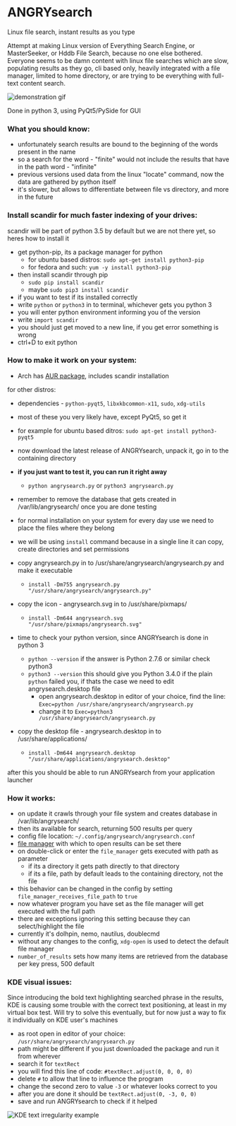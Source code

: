# ANGRYsearch
Linux file search, instant results as you type

Attempt at making Linux version of Everything Search Engine, or MasterSeeker, or Hddb File Search, because no one else bothered.
Everyone seems to be damn content with linux file searches which are slow, populating results as they go, cli based only, heavily integrated with a file manager, limited to home directory, or are trying to be everything with full-text content search.

![demonstration gif](http://i.imgur.com/nQO5yVM.gif)

Done in python 3, using PyQt5/PySide for GUI

### What you should know:

* unfortunately search results are bound to the beginning of the words present in the name
* so a search for the word - "finite" would not include the results that have in the path word - "infinite"
* previous versions used data from the linux "locate" command, now the data are gathered by python itself
* it's slower, but allows to differentiate between file vs directory, and more in the future

### Install scandir for much faster indexing of your drives:

scandir will be part of python 3.5 by default but we are not there yet, so heres how to install it

* get python-pip, its a package manager for python
  * for ubuntu based distros: `sudo apt-get install python3-pip`
  * for fedora and such: `yum -y install python3-pip`
* then install scandir through pip
  * `sudo pip install scandir`
  * maybe `sudo pip3 install scandir`
* if you want to test if its installed correctly
* write `python` or `python3` in to terminal, whichever gets you python 3
* you will enter python environment informing you of the version
* write `import scandir`
* you should just get moved to a new line, if you get error something is wrong
* ctrl+D to exit python

### How to make it work on your system:

* Arch has [AUR package](https://aur.archlinux.org/packages/angrysearch/), includes scandir installation

for other distros:

* dependencies - `python-pyqt5`, `libxkbcommon-x11`, `sudo`, `xdg-utils`
* most of these you very likely have, except PyQt5, so get it
* for example for ubuntu based ditros: `sudo apt-get install python3-pyqt5`


* now download the latest release of ANGRYsearch, unpack it, go in to the containing directory
* **if you just want to test it, you can run it right away**
  * `python angrysearch.py` or `python3 angrysearch.py`
* remember to remove the database that gets created in /var/lib/angrysearch/ once you are done testing

* for normal installation on your system for every day use we need to place the files where they belong
* we will be using `install` command because in a single line it can copy, create directories and set permissions
* copy angrysearch.py in to /usr/share/angrysearch/angrysearch.py and make it executable
  * `install -Dm755 angrysearch.py "/usr/share/angrysearch/angrysearch.py"`
* copy the icon - angrysearch.svg in to /usr/share/pixmaps/
  * `install -Dm644 angrysearch.svg "/usr/share/pixmaps/angrysearch.svg"`
* time to check your python version, since ANGRYsearch is done in python 3
  * `python --version` if the answer is Python 2.7.6 or similar check python3
  * `python3 --version` this should give you Python 3.4.0 if the plain `python` failed you, if thats the case we need to edit angrysearch.desktop file
    * open angrysearch.desktop in editor of your choice, find the line: `Exec=python /usr/share/angrysearch/angrysearch.py`
    * change it to `Exec=python3 /usr/share/angrysearch/angrysearch.py`
* copy the desktop file - angrysearch.desktop in to /usr/share/applications/
  * `install -Dm644 angrysearch.desktop "/usr/share/applications/angrysearch.desktop"`


after this you should be able to run ANGRYsearch from your application launcher

### How it works:

* on update it crawls through your file system and creates database in /var/lib/angrysearch/
* then its available for search, returning 500 results per query
* config file location: `~/.config/angrysearch/angrysearch.conf`
* [file manager](http://i.imgur.com/KDjbqOW.png) with which to open results can be set there
* on double-click or enter the `file_manager` gets executed with path as parameter
  * if its a directory it gets path directly to that directory
  * if its a file, path by default leads to the containing directory, not the file
* this behavior can be changed in the config by setting `file_manager_receives_file_path` to `true`
* now whatever program you have set as the file manager will get executed with the full path
* there are exceptions ignoring this setting because they can select/highlight the file
* currently it's dolhpin, nemo, nautilus, doublecmd
* without any changes to the config, `xdg-open` is used to detect the default file manager
* `number_of_results` sets how many items are retrieved from the database per key press, 500 default

### KDE visual issues:

Since introducing the bold text highlighting searched phrase in the results,
KDE is causing some trouble with the correct text positioning, at least in my virtual box test.
Will try to solve this eventually, but for now just a way to fix it individually on KDE user's machines

* as root open in editor of your choice: `/usr/share/angrysearch/angrysearch.py`
* path might be different if you just downloaded the package and run it from wherever
* search it for `textRect`
* you will find this line of code: `#textRect.adjust(0, 0, 0, 0)`
* delete `#` to allow that line to influence the program
* change the second zero to value `-3` or whatever looks correct to you
* after you are done it should be `textRect.adjust(0, -3, 0, 0)`
* save and run ANGRYsearch to check if it helped

![KDE text irregularity example](http://i.imgur.com/7XysGGY.gif)
